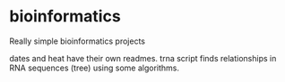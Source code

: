 # bioinformatics
Really simple bioinformatics projects

dates and heat have their own readmes.
trna script finds relationships in RNA sequences (tree) using some algorithms. 
